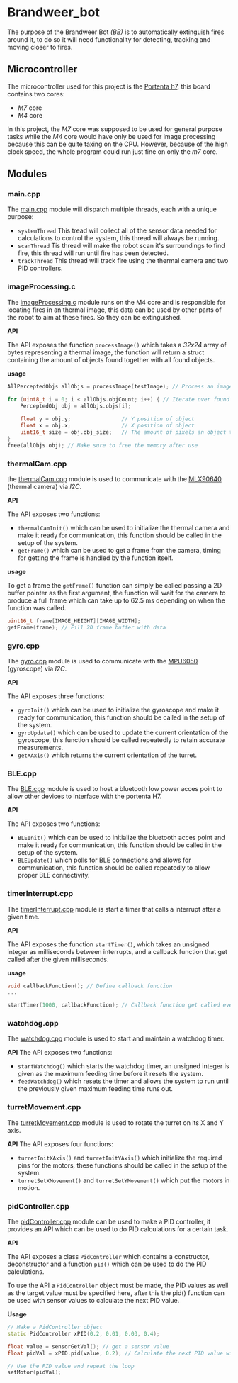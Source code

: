 # Brandweer_bot

The purpose of the Brandweer Bot *(BB)* is to automatically extinguish fires around it, to do so it will need functionality for detecting, tracking and moving closer to fires.

## Microcontroller

The microcontroller used for this project is the [Portenta h7](https://docs.arduino.cc/hardware/portenta-h7/), this board contains two cores:
- *M7* core
- *M4* core

In this project, the *M7* core was supposed to be used for general purpose tasks while the *M4* core would have only be used for image processing because this can be quite taxing on the CPU. However, because of the high clock speed, the whole program could run just fine on only the *m7* core.

## Modules

### main.cpp

The [main.cpp](src/main.cpp) module will dispatch multiple threads, each with a unique purpose:
- `systemThread` This tread will collect all of the sensor data needed for calculations to control the system, this thread will always be running.
- `scanThread` Tis thread will make the robot scan it's surroundings to find fire, this thread will run until fire has been detected.
- `trackThread` This thread will track fire using the thermal camera and two PID controllers.

### imageProcessing.c

The [imageProcessing.c](src/imageProcessing.c) module runs on the M4 core and is responsible for locating fires in an thermal image, this data can be used by other parts of the robot to aim at these fires. So they can be extinguished.

**API**

The API exposes the function `processImage()` which takes a *32x24* array of bytes representing a thermal image, the function will return a struct containing the amount of objects found together with all found objects.

**usage**

```c
AllPerceptedObjs allObjs = processImage(testImage); // Process an image
        
for (uint8_t i = 0; i < allObjs.objCount; i++) { // Iterate over found objects
    PerceptedObj obj = allObjs.objs[i];

    float y = obj.y;                // Y position of object              
    float x = obj.x;                // X position of object
    uint16_t size = obj.obj_size;   // The amount of pixels an object takes up
}
free(allObjs.obj); // Make sure to free the memory after use
```

### thermalCam.cpp

the [thermalCam.cpp](src\thermalCam.cpp) module is used to communicate with the [MLX90640](https://www.melexis.com/en/documents/documentation/datasheets/datasheet-mlx90640) (thermal camera) via *I2C*.

**API**

The API exposes two functions:
- `thermalCamInit()` which can be used to initialize the thermal camera and make it ready for communication, this function should be called in the setup of the system.
- `getFrame()` which can be used to get a frame from the camera, timing for getting the frame is handled by the function itself.

**usage**

To get a frame the `getFrame()` function can simply be called passing a 2D buffer pointer as the first argument, the function will wait for the camera
to produce a full frame which can take up to 62.5 ms depending on when the function was called.

```cpp
uint16_t frame[IMAGE_HEIGHT][IMAGE_WIDTH];
getFrame(frame); // Fill 2D frame buffer with data
```

### gyro.cpp

The [gyro.cpp](src\gyro.cpp) module is used to communicate with the [MPU6050](https://invensense.tdk.com/wp-content/uploads/2015/02/MPU-6000-Datasheet1.pdf) (gyroscope) via *I2C*.

**API**

The API exposes three functions:
- `gyroInit()` which can be used to initialize the gyroscope and make it ready for communication, this function should be called in the setup of the system.
- `gyroUpdate()` which can be used to update the current orientation of the gyroscope, this function should be called repeatedly to retain accurate measurements.
- `getXAxis()` which returns the current orientation of the turret.

### BLE.cpp

The [BLE.cpp](src\BLE.cpp) module is used to host a bluetooth low power acces point to allow other devices to interface with the portenta H7.

**API**

The API exposes two functions:
- `BLEInit()` which can be used to initialize the bluetooth acces point and make it ready for communication, this function should be called in the setup of the system.
- `BLEUpdate()` which polls for BLE connections and allows for communication, this function should be called repeatedly to allow proper BLE connectivity.

### timerInterrupt.cpp

The [timerInterrupt.cpp](src\timerInterrupt.cpp) module is start a timer that calls a interrupt after a given time.

**API**

The API exposes the function `startTimer()`, which takes an unsigned integer as milliseconds between interrupts, and a callback function that get called after the given milliseconds.

**usage**
```cpp
void callbackFunction(); // Define callback function
...

startTimer(1000, callbackFunction); // Callback function get called every 1000 ms
```

### watchdog.cpp

The [watchdog.cpp](src\watchdog.cpp) module is used to start and maintain a watchdog timer.

**API**
The API exposes two functions:
- `startWatchdog()` which starts the watchdog timer, an unsigned integer is given as the maximum feeding time before it resets the system.
- `feedWatchdog()` which resets the timer and allows the system to run until the previously given maximum feeding time runs out. 

### turretMovement.cpp

The [turretMovement.cpp](src\turretMovement.cpp) module is used to rotate the turret on its X and Y axis.

**API**
The API exposes four functions:
- `turretInitXAxis()` and `turretInitYAxis()` which initialize the required pins for the motors, these functions should be called in the setup of the system.
- `turretSetXMovement()` and `turretSetYMovement()` which put the motors in motion.

### pidController.cpp

The [pidController.cpp](src\pidController.cpp) module can be used to make a PID controller, it provides an API which can be used to do PID calculations for a certain task.

**API**

The API exposes a class `PidController` which contains a constructor, deconstructor and a function `pid()` which can be used to do the PID calculations. 

To use the API a `PidController` object must be made, the PID values as well as the target value must be specified here, after this the pid() function can be used with sensor values to calculate the next PID value.

**Usage**

```cpp
// Make a PidController object
static PidController xPID(0.2, 0.01, 0.03, 0.4);

float value = sensorGetVal(); // get a sensor value
float pidVal = xPID.pid(value, 0.2); // Calculate the next PID value with the sensor input and a time step

// Use the PID value and repeat the loop
setMotor(pidVal);
```